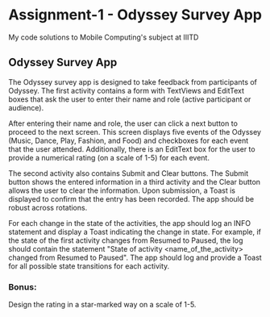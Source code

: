 # Assignment-1 - Odyssey Survey App
My code solutions to Mobile Computing's subject at IIITD
<h2>Odyssey Survey App</h2>
<p>The Odyssey survey app is designed to take feedback from participants of Odyssey. The first activity contains a form with TextViews and EditText boxes that ask the user to enter their name and role (active participant or audience).</p>
<p>After entering their name and role, the user can click a next button to proceed to the next screen. This screen displays five events of the Odyssey (Music, Dance, Play, Fashion, and Food) and checkboxes for each event that the user attended. Additionally, there is an EditText box for the user to provide a numerical rating (on a scale of 1-5) for each event.</p>
<p>The second activity also contains Submit and Clear buttons. The Submit button shows the entered information in a third activity and the Clear button allows the user to clear the information. Upon submission, a Toast is displayed to confirm that the entry has been recorded. The app should be robust across rotations.</p>
<p>For each change in the state of the activities, the app should log an INFO statement and display a Toast indicating the change in state. For example, if the state of the first activity changes from Resumed to Paused, the log should contain the statement "State of activity &lt;name_of_the_activity&gt; changed from Resumed to Paused". The app should log and provide a Toast for all possible state transitions for each activity.</p>
<h3>Bonus:</h3>
<p>Design the rating in a star-marked way on a scale of 1-5.</p>

